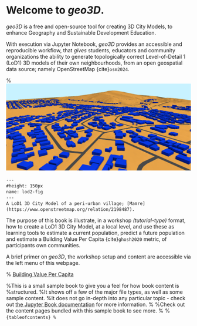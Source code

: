 # Welcome to *geo3D*. 

*geo3D* is a free and open-source tool for creating 3D City Models, to enhance Geography and Sustainable Development Education.

With execution via Jupyter Notebook, *geo3D* provides an accessible and reproducible workflow, that *gives* students, educators and community organizations the ability to generate topologically correct Level-of-Detail 1 (LoD1) 3D models of their own  neighbourhoods, from an open geospatial data source; namely OpenStreetMap {cite}`osm2024`.

%![lod1](./LoD1.png)
```{figure} LoD1.png
---
#height: 150px
name: lod2-fig
---
A LoD1 3D City Model of a peri-urban village; [Mamre](https://www.openstreetmap.org/relation/2198487).
```

The purpose of this book is illustrate, in a workshop *(tutorial-type)* format, how to create a LoD1 3D City Model, at a local level, and use these as learning tools to estimate a current population, predict a future population and estimate a Building Value Per Capita {cite}`ghosh2020` metric, of participants own communities.

A brief primer on *geo3D*, the workshop setup and content are accessible via the left menu of this webpage.

% [Building Value Per Capita](https://www.frontiersin.org/journals/sustainable-cities/articles/10.3389/frsc.2020.00037/full)

%This is a small sample book to give you a feel for how book content is
%structured.
%It shows off a few of the major file types, as well as some sample content.
%It does not go in-depth into any particular topic - check out [the Jupyter Book documentation](https://jupyterbook.org) for more information.
%
%Check out the content pages bundled with this sample book to see more.
%
%```{tableofcontents}
%```
